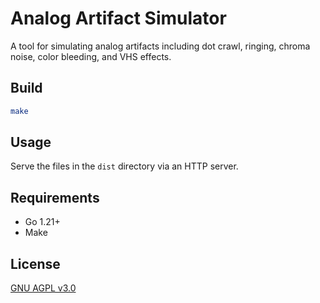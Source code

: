 # Analog Artifact Simulator

A tool for simulating analog artifacts including dot crawl, ringing, chroma noise, color bleeding, and VHS effects.

## Build

```bash
make
```

## Usage

Serve the files in the `dist` directory via an HTTP server.

## Requirements

- Go 1.21+
- Make

## License

[GNU AGPL v3.0](LICENSE)